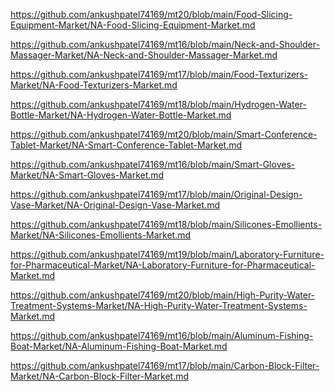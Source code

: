 <p><a href="https://github.com/ankushpatel74169/mt20/blob/main/Food-Slicing-Equipment-Market/NA-Food-Slicing-Equipment-Market.md">https://github.com/ankushpatel74169/mt20/blob/main/Food-Slicing-Equipment-Market/NA-Food-Slicing-Equipment-Market.md</a></p><p><a href="https://github.com/ankushpatel74169/mt16/blob/main/Neck-and-Shoulder-Massager-Market/NA-Neck-and-Shoulder-Massager-Market.md">https://github.com/ankushpatel74169/mt16/blob/main/Neck-and-Shoulder-Massager-Market/NA-Neck-and-Shoulder-Massager-Market.md</a></p><p><a href="https://github.com/ankushpatel74169/mt17/blob/main/Food-Texturizers-Market/NA-Food-Texturizers-Market.md">https://github.com/ankushpatel74169/mt17/blob/main/Food-Texturizers-Market/NA-Food-Texturizers-Market.md</a></p><p><a href="https://github.com/ankushpatel74169/mt18/blob/main/Hydrogen-Water-Bottle-Market/NA-Hydrogen-Water-Bottle-Market.md">https://github.com/ankushpatel74169/mt18/blob/main/Hydrogen-Water-Bottle-Market/NA-Hydrogen-Water-Bottle-Market.md</a></p><p><a href="https://github.com/ankushpatel74169/mt20/blob/main/Smart-Conference-Tablet-Market/NA-Smart-Conference-Tablet-Market.md">https://github.com/ankushpatel74169/mt20/blob/main/Smart-Conference-Tablet-Market/NA-Smart-Conference-Tablet-Market.md</a></p><p><a href="https://github.com/ankushpatel74169/mt16/blob/main/Smart-Gloves-Market/NA-Smart-Gloves-Market.md">https://github.com/ankushpatel74169/mt16/blob/main/Smart-Gloves-Market/NA-Smart-Gloves-Market.md</a></p><p><a href="https://github.com/ankushpatel74169/mt17/blob/main/Original-Design-Vase-Market/NA-Original-Design-Vase-Market.md">https://github.com/ankushpatel74169/mt17/blob/main/Original-Design-Vase-Market/NA-Original-Design-Vase-Market.md</a></p><p><a href="https://github.com/ankushpatel74169/mt18/blob/main/Silicones-Emollients-Market/NA-Silicones-Emollients-Market.md">https://github.com/ankushpatel74169/mt18/blob/main/Silicones-Emollients-Market/NA-Silicones-Emollients-Market.md</a></p><p><a href="https://github.com/ankushpatel74169/mt19/blob/main/Laboratory-Furniture-for-Pharmaceutical-Market/NA-Laboratory-Furniture-for-Pharmaceutical-Market.md">https://github.com/ankushpatel74169/mt19/blob/main/Laboratory-Furniture-for-Pharmaceutical-Market/NA-Laboratory-Furniture-for-Pharmaceutical-Market.md</a></p><p><a href="https://github.com/ankushpatel74169/mt20/blob/main/High-Purity-Water-Treatment-Systems-Market/NA-High-Purity-Water-Treatment-Systems-Market.md">https://github.com/ankushpatel74169/mt20/blob/main/High-Purity-Water-Treatment-Systems-Market/NA-High-Purity-Water-Treatment-Systems-Market.md</a></p><p><a href="https://github.com/ankushpatel74169/mt16/blob/main/Aluminum-Fishing-Boat-Market/NA-Aluminum-Fishing-Boat-Market.md">https://github.com/ankushpatel74169/mt16/blob/main/Aluminum-Fishing-Boat-Market/NA-Aluminum-Fishing-Boat-Market.md</a></p><p><a href="https://github.com/ankushpatel74169/mt17/blob/main/Carbon-Block-Filter-Market/NA-Carbon-Block-Filter-Market.md">https://github.com/ankushpatel74169/mt17/blob/main/Carbon-Block-Filter-Market/NA-Carbon-Block-Filter-Market.md</a></p>
